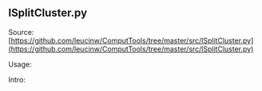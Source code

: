 ## lSplitCluster.py

Source: [https://github.com/leucinw/ComputTools/tree/master/src/lSplitCluster.py](https://github.com/leucinw/ComputTools/tree/master/src/lSplitCluster.py)

Usage:

Intro:

